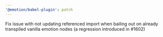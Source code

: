 ```yaml
---
'@emotion/babel-plugin': patch
---
```


Fix issue with not updating referenced import when bailing out on already transpiled vanilla emotion nodes (a regression introduced in #1602)
